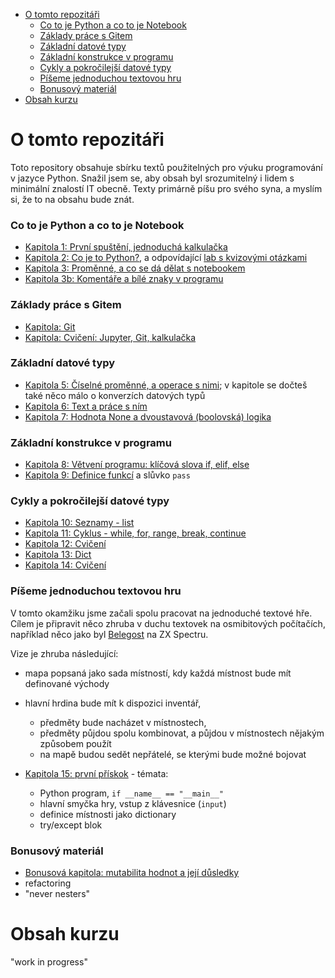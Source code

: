 - [O tomto repozitáři](#o-tomto-repozitáři)
    - [Co to je Python a co to je Notebook](#co-to-je-python-a-co-to-je-notebook)
    - [Základy práce s Gitem](#základy-práce-s-gitem)
    - [Základní datové typy](#základní-datové-typy)
    - [Základní konstrukce v programu](#základní-konstrukce-v-programu)
    - [Cykly a pokročilejší datové typy](#cykly-a-pokročilejší-datové-typy)
    - [Píšeme jednoduchou textovou hru](#píšeme-jednoduchou-textovou-hru)
    - [Bonusový materiál](#bonusový-materiál)
- [Obsah kurzu](#obsah-kurzu)

# O tomto repozitáři

Toto repository obsahuje sbírku textů použitelných pro výuku programování v jazyce Python.
Snažil jsem se, aby obsah byl srozumitelný i lidem s minimální znalostí IT obecně.
Texty primárně píšu pro svého syna, a myslím si, že to na obsahu bude znát.

### Co to je Python a co to je Notebook

- [Kapitola 1: První spuštění, jednoduchá kalkulačka](./kapitola-01/readme.md)
- [Kapitola 2: Co je to Python?](./kapitola-02/readme.md), a odpovídající [lab s kvizovými otázkami](./kapitola-02/kapitola-02.ipynb)
- [Kapitola 3: Proměnné, a co se dá dělat s notebookem](./kapitola-03/readme.md)
- [Kapitola 3b: Komentáře a bílé znaky v programu](./kapitola-03b/readme.md)

### Základy práce s Gitem

- [Kapitola: Git](./kapitola-git/readme.md)
- [Kapitola: Cvičení: Jupyter, Git, kalkulačka](./kapitola-04/readme.md)

### Základní datové typy

- [Kapitola 5: Číselné proměnné, a operace s nimi](./kapitola-05/readme.md); v kapitole se dočteš také něco málo o konverzích datových typů
- [Kapitola 6: Text a práce s ním](./kapitola-06/readme.md)
- [Kapitola 7: Hodnota None a dvoustavová (boolovská) logika](./kapitola-07/readme.md)

### Základní konstrukce v programu

- [Kapitola 8: Větvení programu: klíčová slova if, elif, else](./kapitola-08/readme.md)
- [Kapitola 9: Definice funkcí](./kapitola-09/readme.md) a slůvko `pass`

### Cykly a pokročilejší datové typy

- [Kapitola 10: Seznamy - list](./kapitola-10/readme.md)
- [Kapitola 11: Cyklus - while, for, range, break, continue](./kapitola-11/readme.md)
- [Kapitola 12: Cvičení](./kapitola-12/readme.md)
- [Kapitola 13: Dict](./kapitola-13/readme.md)
- [Kapitola 14: Cvičení](./kapitola-14/readme.md)

### Píšeme jednoduchou textovou hru

V tomto okamžiku jsme začali spolu pracovat na jednoduché textové hře.
Cílem je připravit něco zhruba v duchu textovek na osmibitových počítačích,
například něco jako byl [Belegost](https://www.retrogames.cz/play_1323-DOS.php) 
na ZX Spectru.

Vize je zhruba následující:

- mapa popsaná jako sada místností, kdy každá místnost bude mít definované východy
- hlavní hrdina bude mít k dispozici inventář, 
  - předměty bude nacházet v místnostech,
  - předměty půjdou spolu kombinovat, a půjdou v místnostech nějakým způsobem použít
  - na mapě budou sedět nepřátelé, se kterými bude možné bojovat


- [Kapitola 15: první přískok](./kapitola-15/readme.md) - témata:
  - Python program, `if __name__ == "__main__"`
  - hlavní smyčka hry, vstup z klávesnice (`input`)
  - definice místnosti jako dictionary
  - try/except blok


### Bonusový materiál

- [Bonusová kapitola: mutabilita hodnot a její důsledky](./kapitola-mutabilita/readme.md)
- refactoring
- "never nesters"



# Obsah kurzu

"work in progress"

